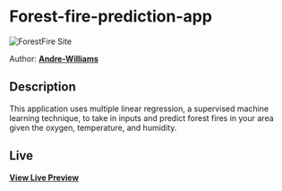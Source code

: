 # Forest-fire-prediction-app


![ForestFire Site](https://github.com/Andre-Williams22/Forest-fire-prediction-app/tree/master/static/materialize/img)

Author: **[Andre-Williams](https://www.linkedin.com/in/andrewilliams22/)** 


## Description
This application uses multiple linear regression, a supervised machine learning technique, to take in inputs and predict forest fires in your area given the oxygen, temperature, and humidity. 


## Live

**[View Live Preview](https://text-summaryzer.herokuapp.com/)**




